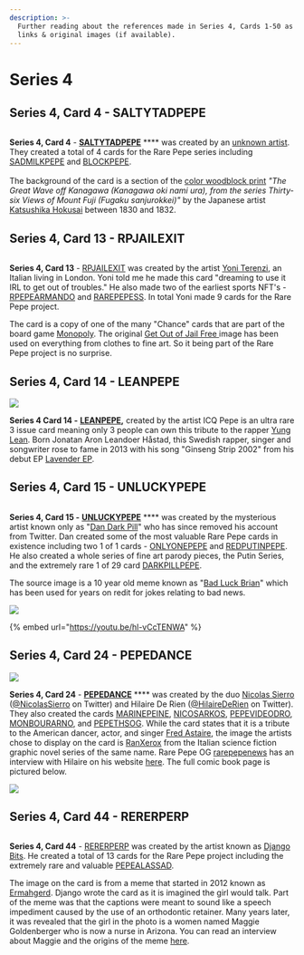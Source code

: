 ```yaml
---
description: >-
  Further reading about the references made in Series 4, Cards 1-50 as well as
  links & original images (if available).
---
```


# Series 4

## Series 4, Card 4 - SALTYTADPEPE

<figure><img src="../../../.gitbook/assets/S04 C04 - SALTYTADPEPE card and source.jpg" alt=""><figcaption></figcaption></figure>

**Series 4, Card 4** - [**SALTYTADPEPE**](https://pepe.wtf/asset/SALTYTADPEPE) **** was created by  an [unknown artist](https://pepe.wtf/artists/1K91tkFMHE8ZucozbBJGxHniCQfoCKRiKy). They created a total of 4 cards for the Rare Pepe series including [SADMILKPEPE](https://pepe.wtf/asset/SADMILKPEPE) and [BLOCKPEPE](https://pepe.wtf/asset/BLOCKPEPE).\
\
The background of the card is a section of the [color woodblock print](https://ukiyo-e.org/image/aic/99030\_512676) _"The Great Wave off Kanagawa (Kanagawa oki nami ura), from the series Thirty-six Views of Mount Fuji (Fugaku sanjurokkei)"_ by the Japanese artist [Katsushika Hokusai](https://en.wikipedia.org/wiki/Hokusai) between 1830 and 1832.&#x20;

## Series 4, Card 13 - RPJAILEXIT

<figure><img src="../../../.gitbook/assets/S04 C13 - RPJAILEXIT card and source.jpg" alt=""><figcaption></figcaption></figure>

**Series 4, Card 13** - [RPJAILEXIT](https://pepe.wtf/asset/RPJAILEXIT) was created by the artist [Yoni Terenzi](https://pepe.wtf/artists/Yoni-Terenzi), an Italian living in London. Yoni told me he made this card "dreaming to use it IRL to get out of troubles." He also made two of the earliest sports NFT's - [RPEPEARMANDO](https://pepe.wtf/asset/RPEPEARMANDO) and [RAREPEPESS](https://pepe.wtf/asset/RAREPEPESS). In total Yoni made 9 cards for the Rare Pepe project.

The card is a copy of one of the many "Chance" cards that are part of the board game [Monopoly](https://en.wikipedia.org/wiki/Monopoly\_\(game\)). The original [Get Out of Jail Free ](https://monopoly.fandom.com/wiki/Get\_out\_of\_Jail\_Free\_\(card\))image has been used on everything from clothes to fine art. So it being part of the Rare Pepe project is no surprise. &#x20;

## Series 4, Card 14 - LEANPEPE

![](<../../../.gitbook/assets/S04 C14 - LEANPEPE card and source.jpg>)

**Series 4 Card 14 -** [**LEANPEPE**](https://pepe.wtf/asset/LEANPEPE)**,** created by the artist ICQ Pepe is an ultra rare 3 issue card meaning only 3 people can own this tribute to the rapper [Yung Lean](https://en.wikipedia.org/wiki/Yung\_Lean). Born Jonatan Aron Leandoer Håstad, this Swedish rapper, singer and songwriter rose to fame in 2013 with his song "Ginseng Strip 2002" from his debut EP [Lavender EP](https://en.wikipedia.org/wiki/Lavender\_EP).

## Series 4, Card 15 - UNLUCKYPEPE

<figure><img src="../../../.gitbook/assets/UNLUCKYPEPE.gif" alt=""><figcaption></figcaption></figure>

**Series 4, Card 15 -** [**UNLUCKYPEPE**](https://pepe.wtf/asset/UNLUCKYPEPE) **** was created by the mysterious artist known only as "[Dan Dark Pill](https://pepe.wtf/artists/DanDarkPill)" who has since removed his account from Twitter. Dan created some of the most valuable Rare Pepe cards in existence including two 1 of 1 cards - [ONLYONEPEPE](https://pepe.wtf/asset/ONLYONEPEPE) and [REDPUTINPEPE](https://pepe.wtf/asset/REDPUTINPEPE). He also created a whole series of fine art parody pieces, the Putin Series, and the extremely rare 1 of 29 card [DARKPILLPEPE](https://pepe.wtf/asset/DARKPILLPEPE).&#x20;

The source image is a 10 year old meme known as "[Bad Luck Brian](https://knowyourmeme.com/memes/bad-luck-brian)" which has been used for years on redit for jokes relating to bad news.

![](<../../../.gitbook/assets/brian 33.jpg>)

{% embed url="https://youtu.be/hl-vCcTENWA" %}

## Series 4, Card 24 - PEPEDANCE

![](<../../../.gitbook/assets/S04 C24 - PEPEDANCE source and card.jpg>)

**Series 4, Card 24** - [**PEPEDANCE**](https://pepe.wtf/asset/PEPEDANCE) **** was created by the duo [Nicolas Sierro](https://pepe.wtf/artists/Nicolas-Sierro) ([@NicolasSierro](https://twitter.com/NicolasSierro) on Twitter) and Hilaire De Rien ([@HilaireDeRien](https://twitter.com/HilaireDeRien) on Twitter). They also created the cards [MARINEPEINE](https://pepe.wtf/asset/MARINEPEINE), [NICOSARKOS](https://pepe.wtf/asset/NICOSARKOS), [PEPEVIDEODRO](https://pepe.wtf/asset/PEPEVIDEODRO), [MONBOURARNO](https://pepe.wtf/asset/MONBOURARNO), and [PEPETHSOG](https://pepe.wtf/asset/PEPETHESOG). While the card states that it is a tribute to the American dancer, actor, and singer [Fred Astaire](https://en.wikipedia.org/wiki/Fred\_Astaire), the image the artists chose to display on the card is [RanXerox](https://en.wikipedia.org/wiki/RanXerox) from the Italian science fiction graphic novel series of the same name.  Rare Pepe OG [rarepepenews](https://twitter.com/rarepepenews) has an interview with Hilaire on his website [here](http://rarepepenews.com/card-creator-interviews/hilaire-de-rien/). The full comic book page is pictured below.

![](<../../../.gitbook/assets/S04  C24 - PEPEDANCE comic page.jpg>)

## Series 4, Card 44 - RERERPERP

<figure><img src="../../../.gitbook/assets/S04 C44 - RERERPERP card and source.jpg" alt=""><figcaption></figcaption></figure>

**Series 4, Card 44** - [RERERPERP](https://pepe.wtf/asset/RERERPERP) was created by the artist known as [Django Bits](https://pepe.wtf/artists/Django-Bits). He created a total of 13 cards for the Rare Pepe project including the extremely rare and valuable [PEPEALASSAD](https://pepe.wtf/asset/PEPEALASSAD).&#x20;

The image on the card is from a meme that started in 2012 known as [Ermahgerd](https://knowyourmeme.com/memes/ermahgerd). Django wrote the card as it is imagined the girl would talk. Part of the meme was that the captions were meant to sound like a speech impediment caused by the use of an orthodontic retainer. Many years later, it was revealed that the girl in the photo is a women named Maggie Goldenberger who is now a nurse in Arizona. You can read an interview about Maggie and the origins of the meme [here](https://knowyourmeme.com/editorials/interviews/maggie-goldenberger-reflects-on-her-experience-becoming-the-ermahgerd-meme-and-why-she-ultimately-learned-to-love-it).&#x20;
